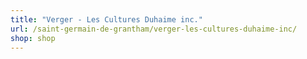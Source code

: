```yaml
---
title: "Verger - Les Cultures Duhaime inc."
url: /saint-germain-de-grantham/verger-les-cultures-duhaime-inc/
shop: shop
---
```

